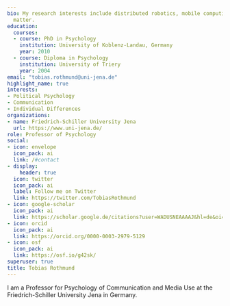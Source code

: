 ```yaml
---
bio: My research interests include distributed robotics, mobile computing and programmable
  matter.
education:
  courses:
  - course: PhD in Psychology
    institution: University of Koblenz-Landau, Germany
    year: 2010
  - course: Diploma in Psychology
    institution: University of Triery
    year: 2004
email: "tobias.rothmund@uni-jena.de"
highlight_name: true
interests:
- Political Psychology
- Communication
- Individual Differences
organizations:
- name: Friedrich-Schiller University Jena
  url: https://www.uni-jena.de/
role: Professor of Psychology
social:
- icon: envelope
  icon_pack: ai
  link: /#contact
- display:
    header: true
  icon: twitter
  icon_pack: ai
  label: Follow me on Twitter
  link: https://twitter.com/TobiasRothmund
- icon: google-scholar
  icon_pack: ai
  link: https://scholar.google.de/citations?user=WADUSNEAAAAJ&hl=de&oi=ao
- icon: orcid
  icon_pack: ai
  link: https://orcid.org/0000-0003-2979-5129
- icon: osf
  icon_pack: ai
  link: https://osf.io/g42sk/
superuser: true
title: Tobias Rothmund
---
```


I am a Professor for Psychology of Communication and Media Use at the Friedrich-Schiller University Jena in Germany.
